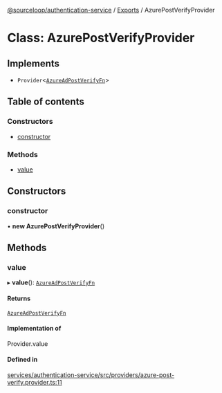[@sourceloop/authentication-service](../README.md) / [Exports](../modules.md) / AzurePostVerifyProvider

# Class: AzurePostVerifyProvider

## Implements

- `Provider`<[`AzureAdPostVerifyFn`](../modules.md#azureadpostverifyfn)\>

## Table of contents

### Constructors

- [constructor](AzurePostVerifyProvider.md#constructor)

### Methods

- [value](AzurePostVerifyProvider.md#value)

## Constructors

### constructor

• **new AzurePostVerifyProvider**()

## Methods

### value

▸ **value**(): [`AzureAdPostVerifyFn`](../modules.md#azureadpostverifyfn)

#### Returns

[`AzureAdPostVerifyFn`](../modules.md#azureadpostverifyfn)

#### Implementation of

Provider.value

#### Defined in

[services/authentication-service/src/providers/azure-post-verify.provider.ts:11](https://github.com/sourcefuse/loopback4-microservice-catalog/blob/bc2553587/services/authentication-service/src/providers/azure-post-verify.provider.ts#L11)
